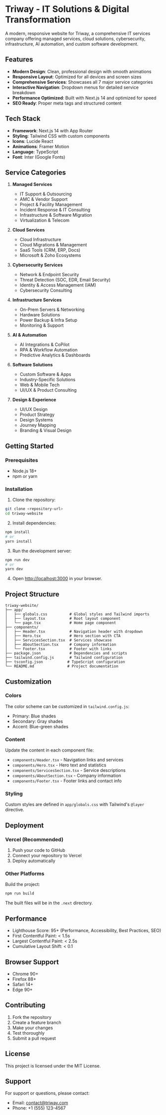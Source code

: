 # Triway - IT Solutions & Digital Transformation

A modern, responsive website for Triway, a comprehensive IT services company offering managed services, cloud solutions, cybersecurity, infrastructure, AI automation, and custom software development.

## Features

- **Modern Design**: Clean, professional design with smooth animations
- **Responsive Layout**: Optimized for all devices and screen sizes
- **Comprehensive Services**: Showcases all 7 major service categories
- **Interactive Navigation**: Dropdown menus for detailed service breakdown
- **Performance Optimized**: Built with Next.js 14 and optimized for speed
- **SEO Ready**: Proper meta tags and structured content

## Tech Stack

- **Framework**: Next.js 14 with App Router
- **Styling**: Tailwind CSS with custom components
- **Icons**: Lucide React
- **Animations**: Framer Motion
- **Language**: TypeScript
- **Font**: Inter (Google Fonts)

## Service Categories

1. **Managed Services**
   - IT Support & Outsourcing
   - AMC & Vendor Support
   - Project & Facility Management
   - Incident Response & IT Consulting
   - Infrastructure & Software Migration
   - Virtualization & Telecom

2. **Cloud Services**
   - Cloud Infrastructure
   - Cloud Migrations & Management
   - SaaS Tools (CRM, ERP, Docs)
   - Microsoft & Zoho Ecosystems

3. **Cybersecurity Services**
   - Network & Endpoint Security
   - Threat Detection (SOC, EDR, Email Security)
   - Identity & Access Management (IAM)
   - Cybersecurity Consulting

4. **Infrastructure Services**
   - On-Prem Servers & Networking
   - Hardware Solutions
   - Power Backup & Infra Setup
   - Monitoring & Support

5. **AI & Automation**
   - AI Integrations & CoPilot
   - RPA & Workflow Automation
   - Predictive Analytics & Dashboards

6. **Software Solutions**
   - Custom Software & Apps
   - Industry-Specific Solutions
   - Web & Mobile Tech
   - UI/UX & Product Consulting

7. **Design & Experience**
   - UI/UX Design
   - Product Strategy
   - Design Systems
   - Journey Mapping
   - Branding & Visual Design

## Getting Started

### Prerequisites

- Node.js 18+ 
- npm or yarn

### Installation

1. Clone the repository:
```bash
git clone <repository-url>
cd triway-website
```

2. Install dependencies:
```bash
npm install
# or
yarn install
```

3. Run the development server:
```bash
npm run dev
# or
yarn dev
```

4. Open [http://localhost:3000](http://localhost:3000) in your browser.

## Project Structure

```
triway-website/
├── app/
│   ├── globals.css          # Global styles and Tailwind imports
│   ├── layout.tsx           # Root layout component
│   └── page.tsx             # Home page component
├── components/
│   ├── Header.tsx           # Navigation header with dropdown
│   ├── Hero.tsx             # Hero section with CTA
│   ├── ServicesSection.tsx  # Services showcase
│   ├── AboutSection.tsx     # Company information
│   └── Footer.tsx           # Footer with links
├── package.json             # Dependencies and scripts
├── tailwind.config.js       # Tailwind configuration
├── tsconfig.json           # TypeScript configuration
└── README.md               # Project documentation
```

## Customization

### Colors
The color scheme can be customized in `tailwind.config.js`:
- Primary: Blue shades
- Secondary: Gray shades  
- Accent: Blue-green shades

### Content
Update the content in each component file:
- `components/Header.tsx` - Navigation links and services
- `components/Hero.tsx` - Hero text and statistics
- `components/ServicesSection.tsx` - Service descriptions
- `components/AboutSection.tsx` - Company information
- `components/Footer.tsx` - Footer links and contact info

### Styling
Custom styles are defined in `app/globals.css` with Tailwind's `@layer` directive.

## Deployment

### Vercel (Recommended)
1. Push your code to GitHub
2. Connect your repository to Vercel
3. Deploy automatically

### Other Platforms
Build the project:
```bash
npm run build
```

The built files will be in the `.next` directory.

## Performance

- Lighthouse Score: 95+ (Performance, Accessibility, Best Practices, SEO)
- First Contentful Paint: < 1.5s
- Largest Contentful Paint: < 2.5s
- Cumulative Layout Shift: < 0.1

## Browser Support

- Chrome 90+
- Firefox 88+
- Safari 14+
- Edge 90+

## Contributing

1. Fork the repository
2. Create a feature branch
3. Make your changes
4. Test thoroughly
5. Submit a pull request

## License

This project is licensed under the MIT License.

## Support

For support or questions, please contact:
- Email: contact@triway.com
- Phone: +1 (555) 123-4567 